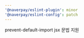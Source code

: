 ```yaml
---
'@naverpay/eslint-plugin': minor
'@naverpay/eslint-config': patch
---
```


prevent-default-import jsx 문법 지원
